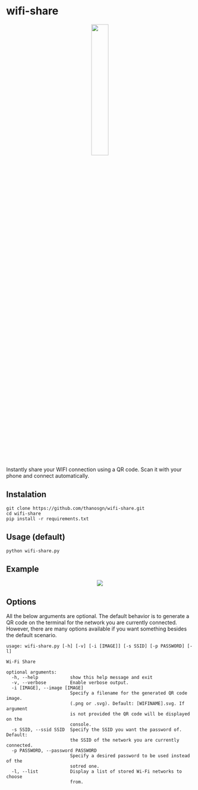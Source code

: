 # wifi-share

<p align="center">
  <img src="https://thanosgn.github.io/assets/qr-wifi.svg" height="30%" width="30%">
</p>

Instantly share your WIFI connection using a QR code.
Scan it with your phone and connect automatically.

## Instalation
```
git clone https://github.com/thanosgn/wifi-share.git
cd wifi-share
pip install -r requirements.txt
```

## Usage (default)
```
python wifi-share.py
```
## Example
<p align="center">
  <img src="https://thanosgn.github.io/assets/wifi-share-example.png">
</p>

## Options
All the below arguments are optional.
The default behavior is to generate a QR code on the terminal for the network you are currently connected.
However, there are many options available if you want something besides the default scenario.
```
usage: wifi-share.py [-h] [-v] [-i [IMAGE]] [-s SSID] [-p PASSWORD] [-l]

Wi-Fi Share

optional arguments:
  -h, --help            show this help message and exit
  -v, --verbose         Enable verbose output.
  -i [IMAGE], --image [IMAGE]
                        Specify a filename for the generated QR code image.
                        (.png or .svg). Default: [WIFINAME].svg. If argument
                        is not provided the QR code will be displayed on the
                        console.
  -s SSID, --ssid SSID  Specify the SSID you want the password of. Default:
                        the SSID of the network you are currently connected.
  -p PASSWORD, --password PASSWORD
                        Specify a desired password to be used instead of the
                        sotred one.
  -l, --list            Display a list of stored Wi-Fi networks to choose
                        from.
```

